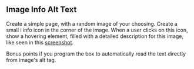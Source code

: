 ## Image Info Alt Text

Create a simple page, with a random image of your choosing. Create a small i info icon in the corner of the image. When a user clicks on this icon, show a hovering element, filled with a detailed description for this image, like seen in this [screenshot](https://imgur.com/a/g6xf1).

Bonus points if you program the box to automatically read the text directly from image's alt tag.
